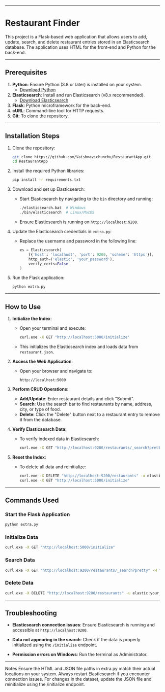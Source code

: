 
---

# Restaurant Finder

This project is a Flask-based web application that allows users to add, update, search, and delete restaurant entries stored in an Elasticsearch database. The application uses HTML for the front-end and Python for the back-end.

---

## Prerequisites

1. **Python**: Ensure Python (3.8 or later) is installed on your system.
   - [Download Python](https://www.python.org/downloads/)
2. **Elasticsearch**: Install and run Elasticsearch (v8.x recommended).
   - [Download Elasticsearch](https://www.elastic.co/downloads/elasticsearch)
3. **Flask**: Python microframework for the back-end.
4. **cURL**: Command-line tool for HTTP requests.
5. **Git**: To clone the repository.

---

## Installation Steps

1. Clone the repository:
   ```bash
   git clone https://github.com/Vaishnavichunchu/RestaurantApp.git
   cd RestaurantApp
   ```

2. Install the required Python libraries:
   ```bash
   pip install -r requirements.txt
   ```

3. Download and set up Elasticsearch:
   - Start Elasticsearch by navigating to the `bin` directory and running:
     ```bash
     ./elasticsearch.bat  # Windows
     ./bin/elasticsearch  # Linux/MacOS
     ```
   - Ensure Elasticsearch is running on `http://localhost:9200`.

4. Update the Elasticsearch credentials in `extra.py`:
   - Replace the username and password in the following line:
     ```python
     es = Elasticsearch(
         [{'host': 'localhost', 'port': 9200, 'scheme': 'https'}],
         http_auth=('elastic', 'your_password'),
         verify_certs=False
     )
     ```

5. Run the Flask application:
   ```bash
   python extra.py
   ```

---

## How to Use

1. **Initialize the Index**:
   - Open your terminal and execute:
     ```bash
     curl.exe -X GET "http://localhost:5000/initialize"
     ```
   - This initializes the Elasticsearch index and loads data from `restaurant.json`.

2. **Access the Web Application**:
   - Open your browser and navigate to:
     ```
     http://localhost:5000
     ```

3. **Perform CRUD Operations**:
   - **Add/Update**: Enter restaurant details and click "Submit".
   - **Search**: Use the search bar to find restaurants by name, address, city, or type of food.
   - **Delete**: Click the "Delete" button next to a restaurant entry to remove it from the database.

4. **Verify Elasticsearch Data**:
   - To verify indexed data in Elasticsearch:
     ```bash
     curl.exe -X GET "http://localhost:9200/restaurants/_search?pretty" -H "Content-Type: application/json" -d "{\"query\": {\"match_all\": {}}}"
     ```

5. **Reset the Index**:
   - To delete all data and reinitialize:
     ```bash
     curl.exe -X DELETE "http://localhost:9200/restaurants" -u elastic:your_password
     curl.exe -X GET "http://localhost:5000/initialize"
     ```

---

## Commands Used

### Start the Flask Application
```bash
python extra.py
```

### Initialize Data
```bash
curl.exe -X GET "http://localhost:5000/initialize"
```

### Search Data
```bash
curl.exe -X GET "http://localhost:9200/restaurants/_search?pretty" -H "Content-Type: application/json" -d "{\"query\": {\"match_all\": {}}}"
```

### Delete Data
```bash
curl.exe -X DELETE "http://localhost:9200/restaurants" -u elastic:your_password
```

---

## Troubleshooting

- **Elasticsearch connection issues**:
  Ensure Elasticsearch is running and accessible at `http://localhost:9200`.

- **Data not appearing in the search**:
  Check if the data is properly initialized using the `/initialize` endpoint.

- **Permission errors on Windows**:
  Run the terminal as Administrator.

---
Notes
Ensure the HTML and JSON file paths in extra.py match their actual locations on your system.
Always restart Elasticsearch if you encounter connection issues.
For changes in the dataset, update the JSON file and reinitialize using the /initialize endpoint.
